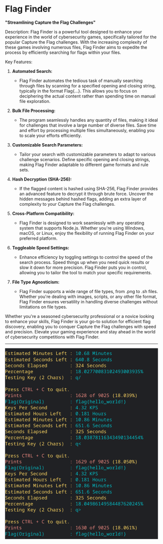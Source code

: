 # Flag Finder
**"Streamlining Capture the Flag Challenges"**

Description:
Flag Finder is a powerful tool designed to enhance your experience in the world of cybersecurity games, specifically tailored for the popular Capture the Flag challenges. With the increasing complexity of these games involving numerous files, Flag Finder aims to expedite the process by efficiently searching for flags within your files.

Key Features:

1. **Automated Search:**
   - Flag Finder automates the tedious task of manually searching through files by scanning for a specified opening and closing string, typically in the format Flag{...}. This allows you to focus on deciphering the actual content rather than spending time on manual file exploration.

2. **Bulk File Processing:**
   - The program seamlessly handles any quantity of files, making it ideal for challenges that involve a large number of diverse files. Save time and effort by processing multiple files simultaneously, enabling you to scale your efforts efficiently.

3. **Customizable Search Parameters:**
   - Tailor your search with customizable parameters to adapt to various challenge scenarios. Define specific opening and closing strings, making Flag Finder adaptable to different game formats and rule sets.

4. **Hash Decryption (SHA-256):**
   - If the flagged content is hashed using SHA-256, Flag Finder provides an advanced feature to decrypt it through brute force. Uncover the hidden messages behind hashed flags, adding an extra layer of complexity to your Capture the Flag challenges.

5. **Cross-Platform Compatibility:**
   - Flag Finder is designed to work seamlessly with any operating system that supports Node.js. Whether you're using Windows, macOS, or Linux, enjoy the flexibility of running Flag Finder on your preferred platform.

6. **Toggleable Speed Settings:**
   - Enhance efficiency by toggling settings to control the speed of the search process. Speed things up when you need quick results or slow it down for more precision. Flag Finder puts you in control, allowing you to tailor the tool to match your specific requirements.

7. **File Type Agnosticism:**
   - Flag Finder supports a wide range of file types, from .png to .sh files. Whether you're dealing with images, scripts, or any other file format, Flag Finder ensures versatility in handling diverse challenges without limitations on file types.

Whether you're a seasoned cybersecurity professional or a novice looking to enhance your skills, Flag Finder is your go-to solution for efficient flag discovery, enabling you to conquer Capture the Flag challenges with speed and precision. Elevate your gaming experience and stay ahead in the world of cybersecurity competitions with Flag Finder.

***

![screenshot](https://github.com/darthluke04/Check-files-for-flags/blob/main/screenshot.png?raw=true)
